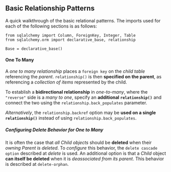 ## Basic Relationship Patterns

A quick walkthrough of the basic relational patterns. The imports used for each of the following sections is as follows:

```
from sqlalchemy import Column, ForeignKey, Integer, Table
from sqlalchemy.orm import declarative_base, relationship

Base = declarative_base()
```


#### One To Many

A _one to many relationship_ places a `foreign key` on the _child table_ referencing the _parent_. `relationship()` is then __specified on the parent__, as referencing a _collection of items_ represented by the child.

To establish a __bidirectional relationship__ in _one-to-many_, where the `"reverse"` side is a _many to one_, specify an __additional `relationship()`__ and connect the two using the `relationship.back_populates` parameter.

_Alternatively_, the `relationship.backref` option may be __used on a single `relationship()`__ instead of using `relationship.back_populates`.


##### Configuring Delete Behavior for One to Many

It is often the case that _all Child objects_ should be __deleted__ when their _owning Parent is deleted_. To _configure_ this behavior, the `delete cascade option` described at _delete_ is used. An additional option is that a _Child_ object __can itself be deleted__ when it is _deassociated from its parent_. This behavior is described at `delete-orphan`.
